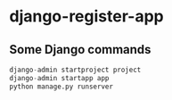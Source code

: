 # django-register-app

## Some Django commands
```python
django-admin startproject project
django-admin startapp app 
python manage.py runserver
```